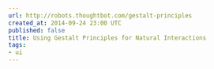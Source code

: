 ```yaml
---
url: http://robots.thoughtbot.com/gestalt-principles
created_at: 2014-09-24 23:00 UTC
published: false
title: Using Gestalt Principles for Natural Interactions
tags:
- ui
---
```



